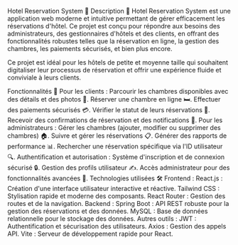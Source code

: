 Hotel Reservation System 🏨
Description 📖
Hotel Reservation System est une application web moderne et intuitive permettant de gérer efficacement les réservations d'hôtel. Ce projet est conçu pour répondre aux besoins des administrateurs, des gestionnaires d'hôtels et des clients, en offrant des fonctionnalités robustes telles que la réservation en ligne, la gestion des chambres, les paiements sécurisés, et bien plus encore.

Ce projet est idéal pour les hôtels de petite et moyenne taille qui souhaitent digitaliser leur processus de réservation et offrir une expérience fluide et conviviale à leurs clients.

Fonctionnalités 🚀
Pour les clients :
Parcourir les chambres disponibles avec des détails et des photos 📸.
Réserver une chambre en ligne 🛏️.
Effectuer des paiements sécurisés 💳.
Vérifier le statut de leurs réservations 📅.
Recevoir des confirmations de réservation et des notifications 📩.
Pour les administrateurs :
Gérer les chambres (ajouter, modifier ou supprimer des chambres) 🏠.
Suivre et gérer les réservations 📋.
Générer des rapports de performance 📊.
Rechercher une réservation spécifique via l'ID utilisateur 🔍.
Authentification et autorisation :
Système d'inscription et de connexion sécurisé 🔒.
Gestion des profils utilisateur ✍️.
Accès administrateur pour des fonctionnalités avancées 👑.
Technologies utilisées 🛠️
Frontend :
React.js : Création d'une interface utilisateur interactive et réactive.
Tailwind CSS : Stylisation rapide et moderne des composants.
React Router : Gestion des routes et de la navigation.
Backend :
Spring Boot : API REST robuste pour la gestion des réservations et des données.
MySQL : Base de données relationnelle pour le stockage des données.
Autres outils :
JWT : Authentification et sécurisation des utilisateurs.
Axios : Gestion des appels API.
Vite : Serveur de développement rapide pour React.
